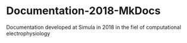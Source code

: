# Documentation-2018-MkDocs
Documentation developed at Simula in 2018 in the fiel of computational electrophysiology
